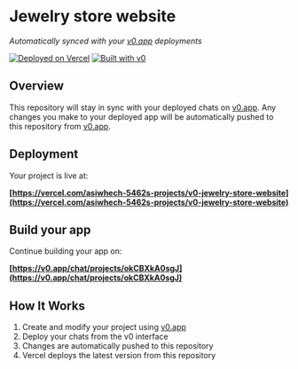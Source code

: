 # Jewelry store website

*Automatically synced with your [v0.app](https://v0.app) deployments*

[![Deployed on Vercel](https://img.shields.io/badge/Deployed%20on-Vercel-black?style=for-the-badge&logo=vercel)](https://vercel.com/asiwhech-5462s-projects/v0-jewelry-store-website)
[![Built with v0](https://img.shields.io/badge/Built%20with-v0.app-black?style=for-the-badge)](https://v0.app/chat/projects/okCBXkA0sgJ)

## Overview

This repository will stay in sync with your deployed chats on [v0.app](https://v0.app).
Any changes you make to your deployed app will be automatically pushed to this repository from [v0.app](https://v0.app).

## Deployment

Your project is live at:

**[https://vercel.com/asiwhech-5462s-projects/v0-jewelry-store-website](https://vercel.com/asiwhech-5462s-projects/v0-jewelry-store-website)**

## Build your app

Continue building your app on:

**[https://v0.app/chat/projects/okCBXkA0sgJ](https://v0.app/chat/projects/okCBXkA0sgJ)**

## How It Works

1. Create and modify your project using [v0.app](https://v0.app)
2. Deploy your chats from the v0 interface
3. Changes are automatically pushed to this repository
4. Vercel deploys the latest version from this repository